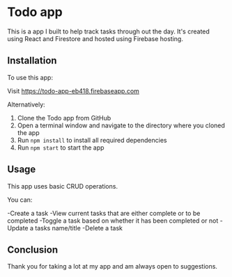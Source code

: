 # Todo app

This is a app I built to help track tasks through out the day. It's created using React and Firestore and hosted using Firebase hosting.

## Installation

To use this app:

Visit https://todo-app-eb418.firebaseapp.com

Alternatively:

1. Clone the Todo app from GitHub
2. Open a terminal window and navigate to the directory where you cloned the app
3. Run `npm install` to install all required dependencies
4. Run `npm start` to start the app

## Usage

This app uses basic CRUD operations.

You can:

-Create a task
-View current tasks that are either complete or to be completed
-Toggle a task based on whether it has been completed or not
-Update a tasks name/title
-Delete a task

## Conclusion

Thank you for taking a lot at my app and am always open to suggestions.
